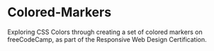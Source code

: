 # Colored-Markers
 Exploring CSS Colors through creating a set of colored markers on freeCodeCamp, as part of the Responsive Web Design Certification.
